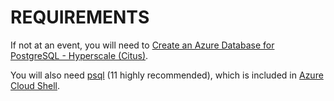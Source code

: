 # REQUIREMENTS

If not at an event, you will need to [Create an Azure Database for PostgreSQL - Hyperscale (Citus)](https://docs.microsoft.com/en-us/azure/postgresql/quickstart-create-hyperscale-portal#create-an-azure-database-for-postgresql---hyperscale-citus).

You will also need [psql](https://www.postgresql.org/download/) (11 highly recommended), which is included in [Azure Cloud Shell](https://docs.microsoft.com/en-ca/azure/cloud-shell/overview).
